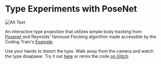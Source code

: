 Type Experiments with PoseNet
=================

![Alt Text](https://cdn.glitch.com/2265e14a-84d1-435d-b7d7-6cf94be2325b%2Fdemo.gif)

An interactive type projection that utilizes simple body tracking from [Posenet](https://github.com/tensorflow/tfjs-models/tree/master/posenet)
and Reynolds' famouse Flocking algorithm made accessible by the Coding Train's [Example](https://thecodingtrain.com/CodingChallenges/124-flocking-boids.html). 

Use your hands to distort the type. Walk away from the camera and watch the type disappear. 
Try it out [here](https://pose.yee.gd) or remix the code [on Glitch](https://glitch.com/edit/#!/pose).

